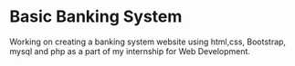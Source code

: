 # Basic Banking System
Working on creating a banking system website using html,css, Bootstrap, mysql and php as a part of my internship for Web Development.
